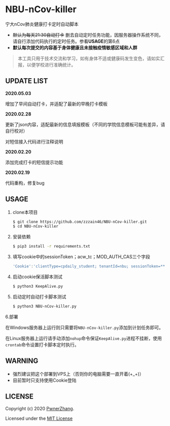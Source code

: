 # NBU-nCov-killer

宁大nCov肺炎健康打卡定时自动脚本

 - ~~默认为每天21:30自动打卡~~ 删去自动定时任务功能，因服务器操作系统不同，请自行添加代码执行的定时任务。参看**USAGE**的第6点
 - **默认每次提交的内容基于身体健康且未接触疫情敏感区域和人群**

> 本工具只用于技术交流和学习，如有身体不适或健康码发生变色，请如实汇报，以便学校进行准确统计。

## UPDATE LIST

**2020.05.03**

增加了早间自动打卡，并适配了最新的早晚打卡模板

**2020.02.28**

更新了json内容，适配最新的信息填报模板（不同的学院信息模板可能有差异，请自行校对）

对短信接入代码进行注释说明

**2020.02.20**

 添加完成打卡的短信提示功能

**2020.02.19**

代码重构，修复bug

## USAGE

1. clone本项目
    ```bash
    $ git clone https://github.com/zzzain46/NBU-nCov-killer.git 
    $ cd NBU-nCov-killer
    ```
    
2. 安装依赖

    ```bash
    $ pip3 install -r requirements.txt
    ```

3. 填写cookie中的sessionToken；acw_tc；MOD_AUTH_CAS三个字段
  
    ```javascript
    'Cookie':'clientType=cpdaily_student; tenantId=nbu; sessionToken=******; acw_tc=******; MOD_AUTH_CAS=******',
    ```
    
4. 启动cookie保活脚本测试

   ```bash
   $ python3 KeepAlive.py
   ```
   
5. 启动定时自动打卡脚本测试

   ```bash
   $ python3 NBU-nCov-killer.py
   ```

6.部署

​	在Windows服务器上运行则只需要将`NBU-nCov-killer.py`添加到计划任务即可。

​	在Linux服务器上运行请手动添加`nohup`命令保证`KeepAlive.py`进程不挂断，使用`crontab`命令设置打卡脚本定时执行。



## WARNING

- 强烈建议把这个部署到VPS上（否则你的电脑需要一直开着(+_+)）
- 目前暂时只支持使用Cookie登陆


## LICENSE

Copyright (c) 2020 [PwnerZhang](https://pwner.cn).

Licensed under the [MIT License](https://github.com/Tishacy/ZJU-nCov-Hitcarder/blob/master/LICENSE)



